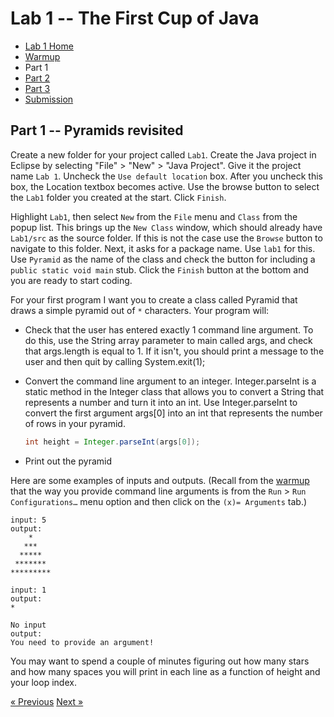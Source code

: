 # Lab 1 -- The First Cup of Java

* [Lab 1 Home](index.html)
* [Warmup](warmup.html)
* Part 1
* [Part 2](part2.html)
* [Part 3](part3.html)
* [Submission](submission.html)


## Part 1 -- Pyramids revisited

Create a new folder for your project called `Lab1`.  Create the Java project in
Eclipse by selecting "File" > "New" > "Java Project". Give it the project name
`Lab 1`.  Uncheck the `Use default location` box. After you uncheck this box, the
Location textbox becomes active. Use the browse button to select the `Lab1`
folder you created at the start.  Click `Finish`.

Highlight `Lab1`, then select `New` from the `File` menu and `Class` from the popup
list. This brings up the `New Class` window, which should already have `Lab1/src`
as the source folder. If this is not the case use the `Browse` button to
navigate to this folder. Next, it asks for a package name. Use `lab1` for this.
Use `Pyramid` as the name of the class and check the button for including a
`public static void main` stub. Click the `Finish` button at the bottom and you
are ready to start coding.

For your first program I want you to create a class called Pyramid that draws
a simple pyramid out of `*` characters. Your program will:

- Check that the user has entered exactly 1 command line argument.  To do
  this, use the String array parameter to main called args, and check that
  args.length is equal to 1. If it isn't, you should print a message to the
  user and then quit by calling System.exit(1);
- Convert the command line argument to an integer.  Integer.parseInt is a
  static method in the Integer class that allows you to convert a String that
  represents a number and turn it into an int. Use Integer.parseInt to convert
  the first argument args[0] into an int that represents the number of rows in
  your pyramid.

  ```java
  int height = Integer.parseInt(args[0]);
  ```
- Print out the pyramid

Here are some examples of inputs and outputs. (Recall from the
[warmup](warmup.html) that the way you provide command line arguments is from
the `Run` > `Run Configurations…` menu option and then click on the `(x)=
Arguments` tab.)

```
input: 5
output:
    *
   ***
  *****
 *******
*********
```

```
input: 1
output:
*
```

```
No input
output: 
You need to provide an argument!
```

You may want to spend a couple of minutes figuring out how many stars and how
many spaces you will print in each line as a function of height and your loop
index.

[&laquo; Previous](warmup.html)   [Next &raquo;](part2.html)